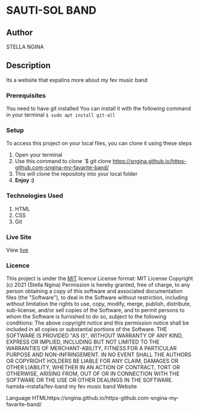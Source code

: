 # SAUTI-SOL BAND
## Author
STELLA NGINA
## Description
Its a website that expalins more about my fev music band 
### Prerequisites
You need to have git installed
You can install it with the following command in your terminal
`$ sudo apt install git-all`
### Setup
To access this project on your local files, you can clone it using these steps
1. Open your terminal
1. Use this command to clone `$ git clone https://sngina.github.io/https-github.com-sngina-my-favarite-band/
1. This will clone the repositoty into your local folder
1. __Enjoy :)__
### Technologies Used
1. HTML
1. CSS
1. Git
### Live Site
View [live](//sngina.github.io/https-github.com-sngina-my-favarite-band/.)
### Licence
This project is under the  [MIT](LICENSE) licence
License format:
MIT License
Copyright (c) 2021 (Stella Ngina)
Permission is hereby granted, free of charge, to any person obtaining a copy
of this software and associated documentation files (the "Software"), to deal
in the Software without restriction, including without limitation the rights
to use, copy, modify, merge, publish, distribute, sub-license, and/or sell
copies of the Software, and to permit persons to whom the Software is
furnished to do so, subject to the following conditions:
The above copyright notice and this permission notice shall be included in all
copies or substantial portions of the Software.
THE SOFTWARE IS PROVIDED "AS IS", WITHOUT WARRANTY OF ANY KIND, EXPRESS OR
IMPLIED, INCLUDING BUT NOT LIMITED TO THE WARRANTIES OF MERCHANT-ABILITY,
FITNESS FOR A PARTICULAR PURPOSE AND NON-INFRINGEMENT. IN NO EVENT SHALL THE
AUTHORS OR COPYRIGHT HOLDERS BE LIABLE FOR ANY CLAIM, DAMAGES OR OTHER
LIABILITY, WHETHER IN AN ACTION OF CONTRACT, TORT OR OTHERWISE, ARISING FROM,
OUT OF OR IN CONNECTION WITH THE SOFTWARE OR THE USE OR OTHER DEALINGS IN THE
SOFTWARE. 
hamida-mstafa/fev-band
my fev music band
Website

Language
HTMLhttps://sngina.github.io/https-github.com-sngina-my-favarite-band/
